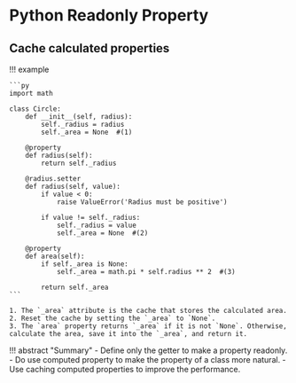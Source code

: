 # Python Readonly Property

## Cache calculated properties

!!! example
    
    ```py
    import math

    class Circle:
        def __init__(self, radius):
            self._radius = radius
            self._area = None  #(1)

        @property
        def radius(self):
            return self._radius

        @radius.setter
        def radius(self, value):
            if value < 0:
                raise ValueError('Radius must be positive')

            if value != self._radius:
                self._radius = value
                self._area = None  #(2)

        @property
        def area(self):
            if self._area is None:
                self._area = math.pi * self.radius ** 2  #(3)

            return self._area
    ```

    1. The `_area` attribute is the cache that stores the calculated area.
    2. Reset the cache by setting the `_area` to `None`.
    3. The `area` property returns `_area` if it is not `None`. Otherwise, calculate the area, save it into the `_area`, and return it.

!!! abstract "Summary"
    - Define only the getter to make a property readonly.
    - Do use computed property to make the property of a class more natural.
    - Use caching computed properties to improve the performance.